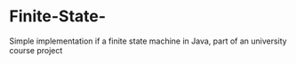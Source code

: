 # Finite-State-
Simple implementation if a finite state machine in Java, part of an university course project 
